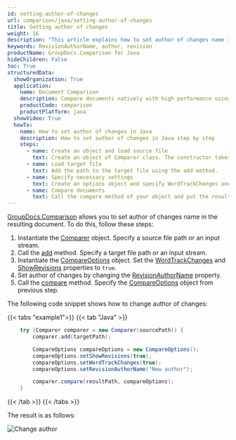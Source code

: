```yaml
---
id: setting-author-of-changes
url: comparison/java/setting-author-of-changes
title: Setting author of changes
weight: 16
description: "This article explains how to set author of changes name in the resulting document in GroupDocs.Comparison for Java."
keywords: RevisionAuthorName, author, revision
productName: GroupDocs.Comparison for Java
hideChildren: False
toc: True
structuredData:
  showOrganization: True
  application:
    name: Document Comparison
    description: Compare documents natively with high performance using Java language and GroupDocs.Comparison for Java
    productCode: comparison
    productPlatform: java
  showVideo: True
  howTo:
    name: How to set author of changes in Java
    description: How to set author of changes in Java step by step
    steps:
      - name: Create an object and load source file
        text: Create an object of Comparer class. The constructor takes the source file path parameter. You may specify absolute or relative file path as per your requirements.
      - name: Load target file
        text: Add the path to the target file using the add method.
      - name: Specify necessary settings
        text: Create an options object and specify WordTrackChanges and ShowRevisions of true value and set name in RevisionAuthorName.
      - name: Compare documents
        text: Call the compare method of your object and put the resulting file path parameter and the options object.
---
```


[GroupDocs.Comparison](https://products.groupdocs.com/comparison/java) allows you to set author of changes name in the resulting document. To do this, follow these steps:
1. Instantiate the [Comparer](https://reference.groupdocs.com/comparison/java/com.groupdocs.comparison/comparer) object. Specify a source file path or an input stream.
2. Call the [add](https://reference.groupdocs.com/comparison/java/com.groupdocs.comparison/comparer/#add-java.lang.String-) method. Specify a target file path or an input stream.
3. Instantiate the [CompareOptions](https://reference.groupdocs.com/comparison/java/com.groupdocs.comparison.options/compareoptions) object. Set the [WordTrackChanges](https://reference.groupdocs.com/comparison/java/com.groupdocs.comparison.options/compareoptions/#setWordTrackChanges-boolean-) and [ShowRevisions](https://reference.groupdocs.com/comparison/java/com.groupdocs.comparison.options/compareoptions/#setShowRevisions-boolean-) properties to `true`.
4. Set author of changes by changing the [RevisionAuthorName](https://reference.groupdocs.com/comparison/java/com.groupdocs.comparison.options/compareoptions/#setRevisionAuthorName-java.lang.String-) property.
5. Call the [compare](https://reference.groupdocs.com/comparison/java/com.groupdocs.comparison/comparer/#compare-java.lang.String-) method. Specify the [CompareOptions](https://reference.groupdocs.com/comparison/java/com.groupdocs.comparison.options/compareoptions) object from previous step.

The following code snippet shows how to change author of changes:

{{< tabs "example1">}}
{{< tab "Java" >}}
```java
    try (Comparer comparer = new Comparer(sourcePath)) {
        comparer.add(targetPath);

        CompareOptions compareOptions = new CompareOptions();
        compareOptions.setShowRevisions(true);
        compareOptions.setWordTrackChanges(true);
        compareOptions.setRevisionAuthorName("New author");

        comparer.compare(resultPath, compareOptions);
    }
```
{{< /tab >}}
{{< /tabs >}}

The result is as follows:

 ![Change author](/comparison/java/images/set-new-author-of-changes-example.png)


